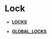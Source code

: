 # Lock<a name="EN-US_TOPIC_0289900886"></a>

-   **[LOCKS](locks.md)**  

-   **[GLOBAL\_LOCKS](global_locks.md)**  


